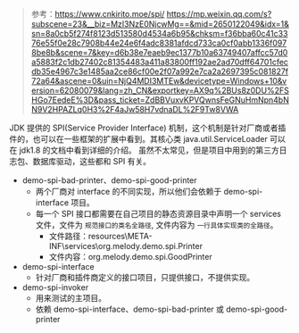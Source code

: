 > 参考：https://www.cnkirito.moe/spi/
> https://mp.weixin.qq.com/s?subscene=23&__biz=MzI3NzE0NjcwMg==&mid=2650122049&idx=1&sn=8a0cb5f274f8123d513580d4534a6b95&chksm=f36bba60c41c3376e55f0e28c7908b44e24e6f4adc8381afdcd733ca0cf0abb1336f0978be8b&scene=7&key=d6b38e7eaeb9ec1377b10a63749407affcc57d0a5883f2c1db27402c81354483a411a83800ff192ae2ad70dff64701cfecdb35e4967c3e1485aa2ce86cf00e2f07a992e7ca2a2697395c081827f72a64&ascene=0&uin=NjQ4MDI3MTEw&devicetype=Windows+10&version=62080079&lang=zh_CN&exportkey=AX9q%2BUs8z0DU%2FSHGo7EedeE%3D&pass_ticket=ZdBBVuxvKPVQwnsFeGNuHmNpn4bNN9V2HPAZLq0H3%2F4aJw58H7vdnaDL%2F9Tw8VWA

JDK 提供的 SPI(Service Provider Interface) 机制，这个机制是针对厂商或者插件的，也可以在一些框架的扩展中看到。其核心类 java.util.ServiceLoader 可以在 jdk1.8 的文档中看到详细的介绍。
虽然不太常见，但是项目中用到的第三方日志包、数据库驱动，这些都和 SPI 有关。

- demo-spi-bad-printer、demo-spi-good-printer
    - 两个厂商对 interface 的不同实现，所以他们会依赖于 demo-spi-interface 项目。
    - 每一个 SPI 接口都需要在自己项目的静态资源目录中声明一个 services 文件，文件为 ` 规范接口的类名全路径 `, 文件内容为 ` 一行具体实现类的全路径 `。
        - 文件路径：resources\META-INF\services\org.melody.demo.spi.Printer
        - 文件内容：org.melody.demo.spi.GoodPrinter
- demo-spi-interface
    - 针对厂商和插件商定义的接口项目，只提供接口，不提供实现。
- demo-spi-invoker
    - 用来测试的主项目。
    - 依赖 demo-spi-interface、demo-spi-bad-printer 或 demo-spi-good-printer